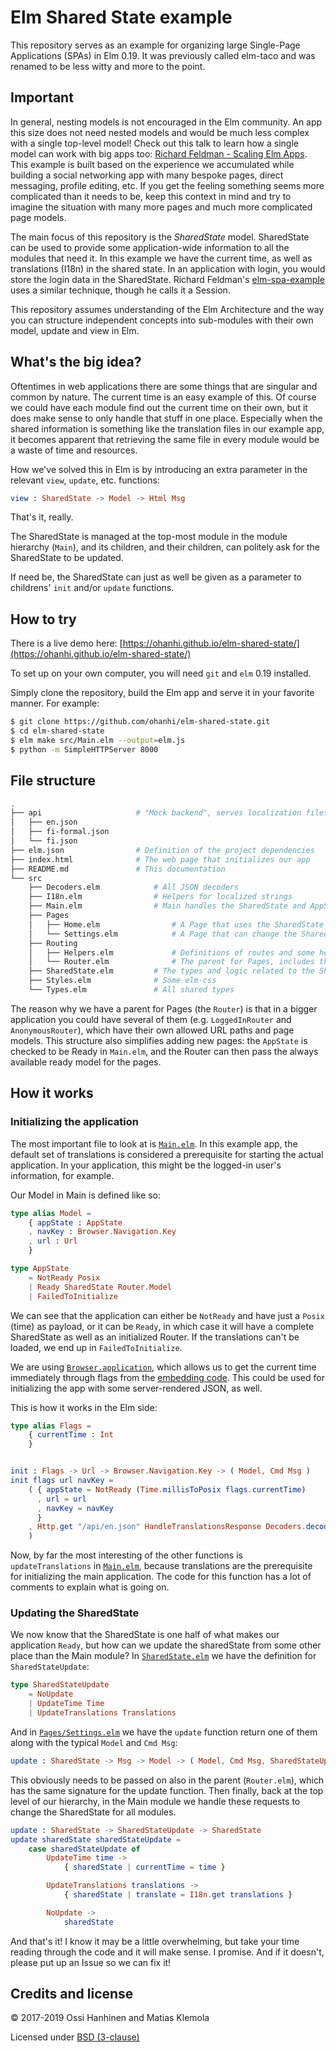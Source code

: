 # Elm Shared State example

This repository serves as an example for organizing large Single-Page Applications (SPAs) in Elm 0.19. It was previously called elm-taco and was renamed to be less witty and more to the point.

## Important

In general, nesting models is not encouraged in the Elm community. An app this size does not need nested models and would be much less complex with a single top-level model! Check out this talk to learn how a single model can work with big apps too: [Richard Feldman - Scaling Elm Apps](https://youtu.be/DoA4Txr4GUs). This example is built based on the experience we accumulated while building a social networking app with many bespoke pages, direct messaging, profile editing, etc. If you get the feeling something seems more complicated than it needs to be, keep this context in mind and try to imagine the situation with many more pages and much more complicated page models.

The main focus of this repository is the _SharedState_ model. SharedState can be used to provide some application-wide information to all the modules that need it. In this example we have the current time, as well as translations (I18n) in the shared state. In an application with login, you would store the login data in the SharedState. Richard Feldman's [elm-spa-example](https://github.com/rtfeldman/elm-spa-example) uses a similar technique, though he calls it a Session.

This repository assumes understanding of the Elm Architecture and the way you can structure independent concepts into sub-modules with their own model, update and view in Elm.

## What's the big idea?

Oftentimes in web applications there are some things that are singular and common by nature. The current time is an easy example of this. Of course we could have each module find out the current time on their own, but it does make sense to only handle that stuff in one place. Especially when the shared information is something like the translation files in our example app, it becomes apparent that retrieving the same file in every module would be a waste of time and resources.

How we've solved this in Elm is by introducing an extra parameter in the relevant `view`, `update`, etc. functions:

```elm
view : SharedState -> Model -> Html Msg
```

That's it, really.

The SharedState is managed at the top-most module in the module hierarchy (`Main`), and its children, and their children, can politely ask for the SharedState to be updated.

If need be, the SharedState can just as well be given as a parameter to childrens' `init` and/or `update` functions.


## How to try

There is a live demo here: [https://ohanhi.github.io/elm-shared-state/](https://ohanhi.github.io/elm-shared-state/)

To set up on your own computer, you will need `git` and `elm` 0.19 installed.

Simply clone the repository, build the Elm app and serve it in your favorite manner. For example:

```bash
$ git clone https://github.com/ohanhi/elm-shared-state.git
$ cd elm-shared-state
$ elm make src/Main.elm --output=elm.js
$ python -m SimpleHTTPServer 8000
```


## File structure

```bash
.
├── api                     # "Mock backend", serves localization files
│   ├── en.json
│   ├── fi-formal.json
│   └── fi.json
├── elm.json                # Definition of the project dependencies
├── index.html              # The web page that initializes our app
├── README.md               # This documentation
└── src
    ├── Decoders.elm            # All JSON decoders
    ├── I18n.elm                # Helpers for localized strings
    ├── Main.elm                # Main handles the SharedState and AppState
    ├── Pages
    │   ├── Home.elm                # A Page that uses the SharedState
    │   └── Settings.elm            # A Page that can change the SharedState
    ├── Routing
    │   ├── Helpers.elm             # Definitions of routes and some helpers
    │   └── Router.elm              # The parent for Pages, includes the base layout
    ├── SharedState.elm         # The types and logic related to the SharedState
    ├── Styles.elm              # Some elm-css
    └── Types.elm               # All shared types
```

The reason why we have a parent for Pages (the `Router`) is that in a bigger application you could have several of them (e.g. `LoggedInRouter` and `AnonymousRouter`), which have their own allowed URL paths and page models. This structure also simplifies adding new pages: the `AppState` is checked to be Ready in `Main.elm`, and the Router can then pass the always available ready model for the pages.

## How it works

### Initializing the application

The most important file to look at is [`Main.elm`](https://github.com/ohanhi/elm-shared-state/blob/master/src/Main.elm). In this example app, the default set of translations is considered a prerequisite for starting the actual application. In your application, this might be the logged-in user's information, for example.

Our Model in Main is defined like so:

```elm
type alias Model =
    { appState : AppState
    , navKey : Browser.Navigation.Key
    , url : Url
    }

type AppState
    = NotReady Posix
    | Ready SharedState Router.Model
    | FailedToInitialize
```

We can see that the application can either be `NotReady` and have just a `Posix` (time) as payload, or it can be `Ready`, in which case it will have a complete SharedState as well as an initialized Router. If the translations can't be loaded, we end up in `FailedToInitialize`.

We are using [`Browser.application`](https://package.elm-lang.org/packages/elm/browser/latest/Browser#application), which allows us to get the current time immediately through flags from the [embedding code](https://github.com/ohanhi/elm-shared-state/blob/66bde28/index.html#L18-L23). This could be used for initializing the app with some server-rendered JSON, as well.

This is how it works in the Elm side:

```elm
type alias Flags =
    { currentTime : Int
    }


init : Flags -> Url -> Browser.Navigation.Key -> ( Model, Cmd Msg )
init flags url navKey =
    ( { appState = NotReady (Time.millisToPosix flags.currentTime)
      , url = url
      , navKey = navKey
      }
    , Http.get "/api/en.json" HandleTranslationsResponse Decoders.decodeTranslations
    )
```

Now, by far the most interesting of the other functions is `updateTranslations` in [`Main.elm`](https://github.com/ohanhi/elm-shared-state/blob/master/src/Main.elm), because translations are the prerequisite for initializing the main application. The code for this function has a lot of comments to explain what is going on.


### Updating the SharedState

We now know that the SharedState is one half of what makes our application `Ready`, but how can we update the sharedState from some other place than the Main module? In [`SharedState.elm`](https://github.com/ohanhi/elm-shared-state/blob/master/src/SharedState.elm) we have the definition for `SharedStateUpdate`:

```elm
type SharedStateUpdate
    = NoUpdate
    | UpdateTime Time
    | UpdateTranslations Translations
```

And in [`Pages/Settings.elm`](https://github.com/ohanhi/elm-shared-state/blob/master/src/Pages/Settings.elm) we have the `update` function return one of them along with the typical `Model` and `Cmd Msg`:

```elm
update : SharedState -> Msg -> Model -> ( Model, Cmd Msg, SharedStateUpdate )
```

This obviously needs to be passed on also in the parent (`Router.elm`), which has the same signature for the update function. Then finally, back at the top level of our hierarchy, in the Main module we handle these requests to change the SharedState for all modules.

```elm
update : SharedState -> SharedStateUpdate -> SharedState
update sharedState sharedStateUpdate =
    case sharedStateUpdate of
        UpdateTime time ->
            { sharedState | currentTime = time }

        UpdateTranslations translations ->
            { sharedState | translate = I18n.get translations }

        NoUpdate ->
            sharedState
```

And that's it! I know it may be a little overwhelming, but take your time reading through the code and it will make sense. I promise. And if it doesn't, please put up an Issue so we can fix it!



## Credits and license

&copy; 2017-2019 Ossi Hanhinen and Matias Klemola

Licensed under [BSD (3-clause)](LICENSE)
